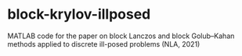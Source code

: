 # block-krylov-illposed
MATLAB code for the paper on block Lanczos and block Golub–Kahan methods applied to discrete ill-posed problems (NLA, 2021)

